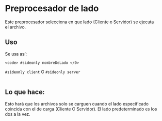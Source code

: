 # Preprocesador de lado

Este preprocesador selecciona en que lado (Cliente o Servidor) se ejecuta el archivo.

## Uso

Se usa así:

`<code> #sideonly nombreDeLado </0>`

` #sideonly client ` O `#sideonly server ` </br>  </br>

## Lo que hace:

Esto hará que los archivos solo se carguen cuando el lado especificado coincida con el de carga (Cliente O Servidor). El lado predeterminado es los dos a la vez.
